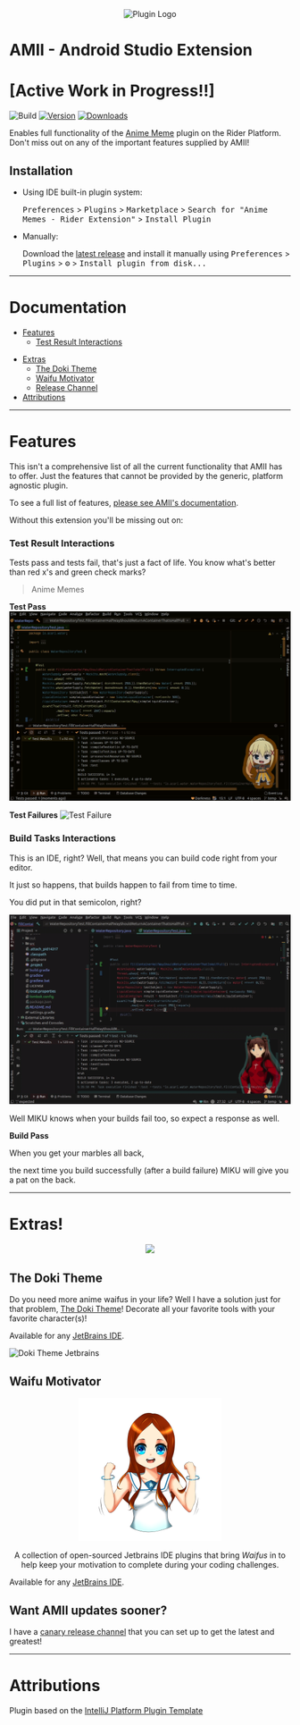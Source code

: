 <div align="center">
    <img alt="Plugin Logo" height="256px" src="https://raw.githubusercontent.com/ani-memes/amii-android-studio-extension/main/readmeAssets/plugin_logo.png" ></img>
</div>

# AMII - Android Studio Extension

# [Active Work in Progress!!]

![Build](https://github.com/ani-memes/amii-android-studio-extension/workflows/Build/badge.svg)
[![Version](https://img.shields.io/jetbrains/plugin/v/16518-anime-memes--android-studio-extension.svg)](https://plugins.jetbrains.com/plugin/16518-anime-memes--android-studio-extension)
[![Downloads](https://img.shields.io/jetbrains/plugin/d/16518-anime-memes--android-studio-extension.svg)](https://plugins.jetbrains.com/plugin/16518-anime-memes--android-studio-extension)

<!-- Plugin description -->
Enables full functionality of the [Anime Meme](https://github.com/ani-memes/AMII) plugin on the Rider Platform.
Don't miss out on any of the important features supplied by AMII!
<!-- Plugin description end -->

## Installation

- Using IDE built-in plugin system:

  <kbd>Preferences</kbd> > <kbd>Plugins</kbd> > <kbd>Marketplace</kbd> > <kbd>Search for "Anime Memes - Rider Extension"</kbd> >
  <kbd>Install Plugin</kbd>

- Manually:

  Download the [latest release](https://github.com/ani-memes/amii-android-studio-extension/releases/latest) and install it manually using
  <kbd>Preferences</kbd> > <kbd>Plugins</kbd> > <kbd>⚙️</kbd> > <kbd>Install plugin from disk...</kbd>

---

# Documentation

- [Features](#features)
  - [Test Result Interactions](#test-result-interactions)

[comment]: <> (  - [Build Task Interations]&#40;#build-tasks&#41;)

- [Extras](#extras)
  - [The Doki Theme](#the-doki-theme)
  - [Waifu Motivator](#the-doki-theme)
  - [Release Channel](#want-amii-updates-sooner)
- [Attributions](#attributions)
---
# Features

This isn't a comprehensive list of all the current functionality that AMII has to offer.
Just the features that cannot be provided by the generic, platform agnostic plugin.

To see a full list of features, [please see AMII's documentation](https://github.com/ani-memes/AMII#documentation).

Without this extension you'll be missing out on:

### Test Result Interactions

Tests pass and tests fail, that's just a fact of life.
You know what's better than red x's and green check marks?

> Anime Memes

**Test Pass**
![Test Pass](./readmeAssets/test_pass.gif)

**Test Failures**
![Test Failure](./readmeAssets/test_fail.gif)

### Build Tasks Interactions

This is an IDE, right? Well, that means you can build code right from your editor.

It just so happens, that builds happen to fail from time to time.

You did put in that semicolon, right?

![Build Failures](./readmeAssets/build.gif)

Well MIKU knows when your builds fail too, so expect a response as well.

**Build Pass**

When you get your marbles all back,

the next time you build successfully (after a build failure) MIKU will give you a pat on the back.

---

# Extras!

<div align="center">
    <img src="https://doki.assets.unthrottled.io/misc/logo.svg" ></img>
</div>

## The Doki Theme

Do you need more anime waifus in your life?
Well I have a solution just for that problem, [The Doki Theme](https://github.com/doki-theme)!
Decorate all your favorite tools with your favorite character(s)!

Available for any [JetBrains IDE](https://github.com/doki-theme/doki-theme-jetbrains).

![Doki Theme Jetbrains](https://github.com/doki-theme/doki-theme-jetbrains/raw/master/assets/screenshots/themes.webp)


## Waifu Motivator

<p align="center"><img src="https://raw.githubusercontent.com/waifu-motivator/waifu-motivator-plugin/master/images/wmp_logo.png" height="256px" alt="Waifu Motivator Plugin Logo"></p>

<p align="center">A collection of open-sourced Jetbrains IDE plugins that bring <i>Waifus</i> in to help keep your motivation to complete during your coding challenges.</p>

Available for any [JetBrains IDE](https://github.com/waifu-motivator/waifu-motivator-plugin).

## Want AMII updates sooner?

I have a [canary release channel](https://github.com/Unthrottled/jetbrains-plugin-repository) that you can set up to get the latest and greatest!

---

# Attributions

Plugin based on the [IntelliJ Platform Plugin Template](https://github.com/JetBrains/intellij-platform-plugin-template)
